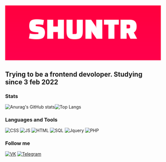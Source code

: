 ![Header](https://github.com/SHUNTR/SHUNTR/blob/main/assets/banner.png)

## Trying to be a frontend devoloper. Studying since 3 feb 2022

### Stats
![Anurag's GitHub stats](https://github-readme-stats.vercel.app/api?username=shuntr&theme=radical&show_icons=true)![Top Langs](https://github-readme-stats.vercel.app/api/top-langs/?username=shuntr&layout=compact&theme=radical)
### Languages and Tools

![CSS](https://img.shields.io/badge/CSS-ff014f?style=for-the-badge&logo=CSS)
![JS](https://img.shields.io/badge/JS-ff014f?style=for-the-badge&logo=JavaScript)
![HTML](https://img.shields.io/badge/HTML-ff014f?style=for-the-badge&logo=HTML)
![SQL](https://img.shields.io/badge/SQL-ff014f?style=for-the-badge&logo=)
![Jquery](https://img.shields.io/badge/Jquery-ff014f?style=for-the-badge&logo=Jquery)
![PHP](https://img.shields.io/badge/PHP-ff014f?style=for-the-badge&logo=php)

### Follow me
[![VK](https://img.shields.io/badge/VK-ff014f?style=for-the-badge&logo=VK)](https://vk.com/shuntrs)
[![Telegram](https://img.shields.io/badge/Telegram-ff014f?style=for-the-badge&logo=telegram)](https://t.me/SHUNTRWEB)



